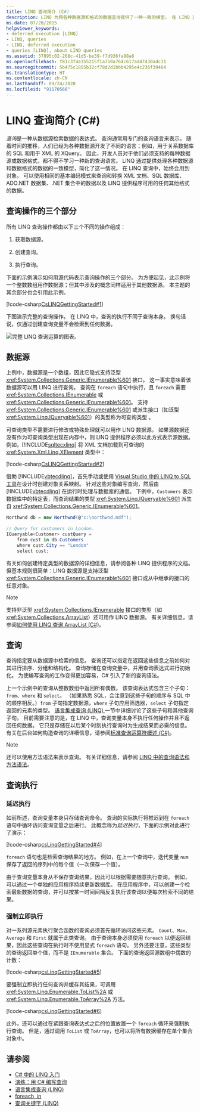 ```yaml
---
title: LINQ 查询简介 (C#)
description: LINQ 为跨各种数据源和格式的数据查询提供了一种一致的模型。 在 LINQ 查询中，始终会用到对象。
ms.date: 07/20/2015
helpviewer_keywords:
- deferred execution [LINQ]
- LINQ, queries
- LINQ, deferred execution
- queries [LINQ], about LINQ queries
ms.assetid: 37895c02-268c-41d5-be39-f7d936fa88a8
ms.openlocfilehash: f81c3f4e355215f1a750a764c617ad47430adc31
ms.sourcegitcommit: 5b475c1855b32cf78d2d1bbb4295e4c236f39464
ms.translationtype: HT
ms.contentlocale: zh-CN
ms.lasthandoff: 09/24/2020
ms.locfileid: "91170566"
---
```

# <a name="introduction-to-linq-queries-c"></a>LINQ 查询简介 (C#)

*查询*是一种从数据源检索数据的表达式。 查询通常用专门的查询语言来表示。 随着时间的推移，人们已经为各种数据源开发了不同的语言；例如，用于关系数据库的 SQL 和用于 XML 的 XQuery。 因此，开发人员对于他们必须支持的每种数据源或数据格式，都不得不学习一种新的查询语言。 LINQ 通过提供处理各种数据源和数据格式的数据的一致模型，简化了这一情况。 在 LINQ 查询中，始终会用到对象。 可以使用相同的基本编码模式来查询和转换 XML 文档、SQL 数据库、ADO.NET 数据集、.NET 集合中的数据以及 LINQ 提供程序可用的任何其他格式的数据。  
  
## <a name="three-parts-of-a-query-operation"></a>查询操作的三个部分  

 所有 LINQ 查询操作都由以下三个不同的操作组成：  
  
1. 获取数据源。  
  
2. 创建查询。  
  
3. 执行查询。  
  
 下面的示例演示如何用源代码表示查询操作的三个部分。 为方便起见，此示例将一个整数数组用作数据源；但其中涉及的概念同样适用于其他数据源。 本主题的其余部分也会引用此示例。  
  
 [!code-csharp[CsLINQGettingStarted#1](~/samples/snippets/csharp/VS_Snippets_VBCSharp/CsLINQGettingStarted/CS/Class1.cs#1)]  
  
 下图演示完整的查询操作。 在 LINQ 中，查询的执行不同于查询本身。 换句话说，仅通过创建查询变量不会检索到任何数据。  
  
 ![完整 LINQ 查询运算的图表。](./media/introduction-to-linq-queries/linq-query-complete-operation.png)  
  
## <a name="the-data-source"></a>数据源  

 上例中，数据源是一个数组，因此它隐式支持泛型 <xref:System.Collections.Generic.IEnumerable%601> 接口。 这一事实意味着该数据源可以用 LINQ 进行查询。 查询在 `foreach` 语句中执行，且 `foreach` 需要 <xref:System.Collections.IEnumerable> 或 <xref:System.Collections.Generic.IEnumerable%601>。 支持 <xref:System.Collections.Generic.IEnumerable%601> 或派生接口（如泛型 <xref:System.Linq.IQueryable%601>）的类型称为可查询类型  。  
  
 可查询类型不需要进行修改或特殊处理就可以用作 LINQ 数据源。 如果源数据还没有作为可查询类型出现在内存中，则 LINQ 提供程序必须以此方式表示源数据。 例如，[!INCLUDE[sqltecxlinq](~/includes/sqltecxlinq-md.md)] 将 XML 文档加载到可查询的 <xref:System.Xml.Linq.XElement> 类型中：  
  
 [!code-csharp[CsLINQGettingStarted#2](~/samples/snippets/csharp/VS_Snippets_VBCSharp/CsLINQGettingStarted/CS/Class1.cs#2)]  
  
 借助 [!INCLUDE[vbtecdlinq](~/includes/vbtecdlinq-md.md)]，首先手动或使用 [Visual Studio 中的 LINQ to SQL 工具](/visualstudio/data-tools/linq-to-sql-tools-in-visual-studio2)在设计时创建对象关系映射。 针对这些对象编写查询，然后由 [!INCLUDE[vbtecdlinq](~/includes/vbtecdlinq-md.md)] 在运行时处理与数据库的通信。 下例中，`Customers` 表示数据库中的特定表，而查询结果的类型 <xref:System.Linq.IQueryable%601> 派生自 <xref:System.Collections.Generic.IEnumerable%601>。  
  
```csharp  
Northwnd db = new Northwnd(@"c:\northwnd.mdf");  
  
// Query for customers in London.  
IQueryable<Customer> custQuery =  
    from cust in db.Customers  
    where cust.City == "London"  
    select cust;  
```  
  
 有关如何创建特定类型的数据源的详细信息，请参阅各种 LINQ 提供程序的文档。 但基本规则很简单：LINQ 数据源是支持泛型 <xref:System.Collections.Generic.IEnumerable%601> 接口或从中继承的接口的任意对象。  
  
> [!NOTE]
> 支持非泛型 <xref:System.Collections.IEnumerable> 接口的类型（如 <xref:System.Collections.ArrayList>）还可用作 LINQ 数据源。 有关详细信息，请参阅[如何使用 LINQ 查询 ArrayList (C#)](./how-to-query-an-arraylist-with-linq.md)。  
  
## <a name="the-query"></a><a name="query"></a> 查询  

 查询指定要从数据源中检索的信息。 查询还可以指定在返回这些信息之前如何对其进行排序、分组和结构化。 查询存储在查询变量中，并用查询表达式进行初始化。 为使编写查询的工作变得更加容易，C# 引入了新的查询语法。  
  
 上一个示例中的查询从整数数组中返回所有偶数。 该查询表达式包含三个子句：`from`、`where` 和 `select`。 （如果熟悉 SQL，会注意到这些子句的顺序与 SQL 中的顺序相反。）`from` 子句指定数据源，`where` 子句应用筛选器，`select` 子句指定返回的元素的类型。 [语言集成查询 (LINQ) ](../../../linq/index.md)一节中详细讨论了这些子句和其他查询子句。 目前需要注意的是，在 LINQ 中，查询变量本身不执行任何操作并且不返回任何数据。 它只是存储在以后某个时刻执行查询时为生成结果而必需的信息。 有关在后台如何构造查询的详细信息，请参阅[标准查询运算符概述 (C#)](./standard-query-operators-overview.md)。  
  
> [!NOTE]
> 还可以使用方法语法来表示查询。 有关详细信息，请参阅 [LINQ 中的查询语法和方法语法](./query-syntax-and-method-syntax-in-linq.md)。  
  
## <a name="query-execution"></a>查询执行  
  
### <a name="deferred-execution"></a>延迟执行  

 如前所述，查询变量本身只存储查询命令。 查询的实际执行将推迟到在 `foreach` 语句中循环访问查询变量之后进行。 此概念称为*延迟执行*，下面的示例对此进行了演示：  
  
 [!code-csharp[csLinqGettingStarted#4](~/samples/snippets/csharp/VS_Snippets_VBCSharp/CsLINQGettingStarted/CS/Class1.cs#4)]  
  
 `foreach` 语句也是检索查询结果的地方。 例如，在上一个查询中，迭代变量 `num` 保存了返回的序列中的每个值（一次保存一个值）。  
  
 由于查询变量本身从不保存查询结果，因此可以根据需要随意执行查询。 例如，可以通过一个单独的应用程序持续更新数据库。 在应用程序中，可以创建一个检索最新数据的查询，并可以按某一时间间隔反复执行该查询以便每次检索不同的结果。  
  
### <a name="forcing-immediate-execution"></a>强制立即执行  

 对一系列源元素执行聚合函数的查询必须首先循环访问这些元素。 `Count`、`Max`、`Average` 和 `First` 就属于此类查询。 由于查询本身必须使用 `foreach` 以便返回结果，因此这些查询在执行时不使用显式 `foreach` 语句。 另外还要注意，这些类型的查询返回单个值，而不是 `IEnumerable` 集合。 下面的查询返回源数组中偶数的计数：  
  
 [!code-csharp[csLinqGettingStarted#5](~/samples/snippets/csharp/VS_Snippets_VBCSharp/CsLINQGettingStarted/CS/Class1.cs#5)]  
  
 要强制立即执行任何查询并缓存其结果，可调用 <xref:System.Linq.Enumerable.ToList%2A> 或 <xref:System.Linq.Enumerable.ToArray%2A> 方法。  
  
 [!code-csharp[csLinqGettingStarted#6](~/samples/snippets/csharp/VS_Snippets_VBCSharp/CsLINQGettingStarted/CS/Class1.cs#6)]  
  
 此外，还可以通过在紧跟查询表达式之后的位置放置一个 `foreach` 循环来强制执行查询。 但是，通过调用 `ToList` 或 `ToArray`，也可以将所有数据缓存在单个集合对象中。  
  
## <a name="see-also"></a>请参阅

- [C# 中的 LINQ 入门](index.md)
- [演练：用 C# 编写查询](./walkthrough-writing-queries-linq.md)
- [语言集成查询 (LINQ)](../../../linq/index.md)
- [foreach, in](../../../language-reference/keywords/foreach-in.md)
- [查询关键字 (LINQ)](../../../language-reference/keywords/query-keywords.md)
